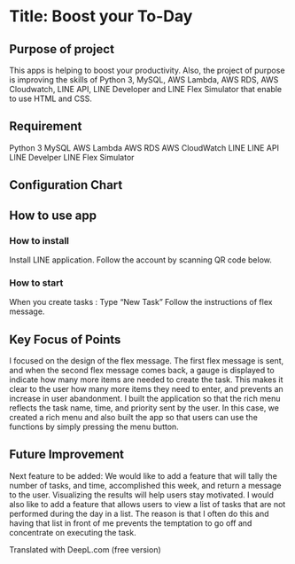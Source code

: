 # Title: Boost your To-Day

## Purpose of project
This apps is helping to boost your productivity. Also, the project of purpose is improving the skills of Python 3, MySQL,  AWS Lambda, AWS RDS, AWS Cloudwatch, LINE API, LINE Developer and LINE Flex Simulator that enable to use HTML and CSS. 

## Requirement
  Python 3
  MySQL
  AWS Lambda
  AWS RDS
  AWS CloudWatch
  LINE
  LINE API
  LINE Develper
  LINE Flex Simulator
## Configuration Chart
## How to use app
### How to install
  Install LINE application.
  Follow the account by scanning QR code below.
### How to start
  When you create tasks : Type “New Task”
  Follow the instructions of flex message.

## Key Focus of Points
I focused on the design of the flex message. The first flex message is sent, and when the second flex message comes back, a gauge is displayed to indicate how many more items are needed to create the task. This makes it clear to the user how many more items they need to enter, and prevents an increase in user abandonment.
I built the application so that the rich menu reflects the task name, time, and priority sent by the user.
In this case, we created a rich menu and also built the app so that users can use the functions by simply pressing the menu button.
## Future Improvement
Next feature to be added: We would like to add a feature that will tally the number of tasks, and time, accomplished this week, and return a message to the user. Visualizing the results will help users stay motivated.
I would also like to add a feature that allows users to view a list of tasks that are not performed during the day in a list. The reason is that I often do this and having that list in front of me prevents the temptation to go off and concentrate on executing the task.

Translated with DeepL.com (free version)

